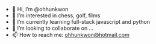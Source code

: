 - 👋 Hi, I’m @ohhunkwon
- 👀 I’m interested in chess, golf, films
- 🌱 I’m currently learning full-stack javascript and python
- 💞️ I’m looking to collaborate on ...
- 📫 How to reach me: ohhunkwon@hotmail.com

<!---
ohhunkwon/ohhunkwon is a ✨ special ✨ repository because its `README.md` (this file) appears on your GitHub profile.
You can click the Preview link to take a look at your changes.
--->
